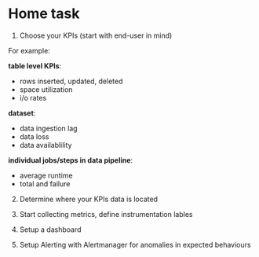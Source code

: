 # Home task

1. Choose your KPIs (start with end-user in mind)

For example:

**table level KPIs**:
- rows inserted, updated, deleted
- space utilization
- i/o rates

**dataset**:
- data ingestion lag
- data loss
- data availablility

**individual jobs/steps in data pipeline**:
- average runtime
- total and failure

2. Determine where your KPIs data is located

3. Start collecting metrics, define instrumentation lables

4. Setup a dashboard

5. Setup Alerting with Alertmanager for anomalies in expected behaviours